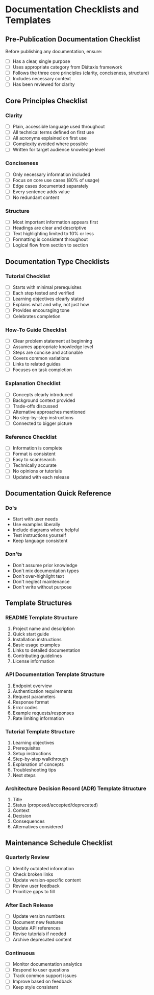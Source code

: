 # Documentation Checklists and Templates

## Pre-Publication Documentation Checklist

Before publishing any documentation, ensure:

- [ ] Has a clear, single purpose
- [ ] Uses appropriate category from Diátaxis framework
- [ ] Follows the three core principles (clarity, conciseness, structure)
- [ ] Includes necessary context
- [ ] Has been reviewed for clarity

## Core Principles Checklist

### Clarity

- [ ] Plain, accessible language used throughout
- [ ] All technical terms defined on first use
- [ ] All acronyms explained on first use
- [ ] Complexity avoided where possible
- [ ] Written for target audience knowledge level

### Conciseness

- [ ] Only necessary information included
- [ ] Focus on core use cases (80% of usage)
- [ ] Edge cases documented separately
- [ ] Every sentence adds value
- [ ] No redundant content

### Structure

- [ ] Most important information appears first
- [ ] Headings are clear and descriptive
- [ ] Text highlighting limited to 10% or less
- [ ] Formatting is consistent throughout
- [ ] Logical flow from section to section

## Documentation Type Checklists

### Tutorial Checklist

- [ ] Starts with minimal prerequisites
- [ ] Each step tested and verified
- [ ] Learning objectives clearly stated
- [ ] Explains what and why, not just how
- [ ] Provides encouraging tone
- [ ] Celebrates completion

### How-To Guide Checklist

- [ ] Clear problem statement at beginning
- [ ] Assumes appropriate knowledge level
- [ ] Steps are concise and actionable
- [ ] Covers common variations
- [ ] Links to related guides
- [ ] Focuses on task completion

### Explanation Checklist

- [ ] Concepts clearly introduced
- [ ] Background context provided
- [ ] Trade-offs discussed
- [ ] Alternative approaches mentioned
- [ ] No step-by-step instructions
- [ ] Connected to bigger picture

### Reference Checklist

- [ ] Information is complete
- [ ] Format is consistent
- [ ] Easy to scan/search
- [ ] Technically accurate
- [ ] No opinions or tutorials
- [ ] Updated with each release

## Documentation Quick Reference

### Do's

- Start with user needs
- Use examples liberally
- Include diagrams where helpful
- Test instructions yourself
- Keep language consistent

### Don'ts

- Don't assume prior knowledge
- Don't mix documentation types
- Don't over-highlight text
- Don't neglect maintenance
- Don't write without purpose

## Template Structures

### README Template Structure

1. Project name and description
2. Quick start guide
3. Installation instructions
4. Basic usage examples
5. Links to detailed documentation
6. Contributing guidelines
7. License information

### API Documentation Template Structure

1. Endpoint overview
2. Authentication requirements
3. Request parameters
4. Response format
5. Error codes
6. Example requests/responses
7. Rate limiting information

### Tutorial Template Structure

1. Learning objectives
2. Prerequisites
3. Setup instructions
4. Step-by-step walkthrough
5. Explanation of concepts
6. Troubleshooting tips
7. Next steps

### Architecture Decision Record (ADR) Template Structure

1. Title
2. Status (proposed/accepted/deprecated)
3. Context
4. Decision
5. Consequences
6. Alternatives considered

## Maintenance Schedule Checklist

### Quarterly Review

- [ ] Identify outdated information
- [ ] Check broken links
- [ ] Update version-specific content
- [ ] Review user feedback
- [ ] Prioritize gaps to fill

### After Each Release

- [ ] Update version numbers
- [ ] Document new features
- [ ] Update API references
- [ ] Revise tutorials if needed
- [ ] Archive deprecated content

### Continuous

- [ ] Monitor documentation analytics
- [ ] Respond to user questions
- [ ] Track common support issues
- [ ] Improve based on feedback
- [ ] Keep style consistent
